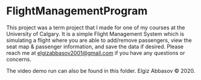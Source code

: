 # FlightManagementProgram
This project was a term project that I made for one of my courses at the University of Calgary. It is a simple Flight Management System which is simulating a flight where you are able to add/remove passengers, view the seat map & passenger information, and save the data if desired. Please reach me at elgizabbasov2001@gmail.com if you have any questions or concerns.

The video demo run can also be found in this folder. Elgiz Abbasov © 2020.
